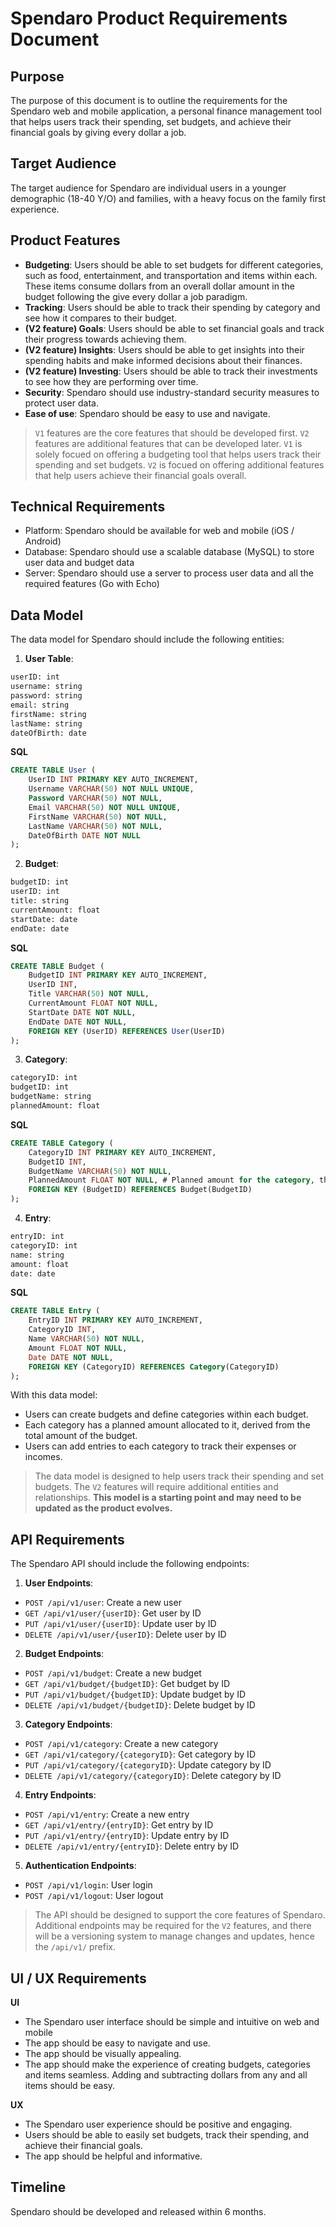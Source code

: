 # Spendaro Product Requirements Document

## Purpose

The purpose of this document is to outline the requirements for the Spendaro web and mobile application, a personal finance management tool that helps users track their spending, set budgets, and achieve their financial goals by giving every dollar a job.

## Target Audience

The target audience for Spendaro are individual users in a younger demographic (18-40 Y/O) and families, with a heavy focus on the family first experience.

## Product Features

- **Budgeting**: Users should be able to set budgets for different categories, such as food, entertainment, and transportation and items within each. These items consume dollars from an overall dollar amount in the budget following the give every dollar a job paradigm.
- **Tracking**: Users should be able to track their spending by category and see how it compares to their budget.
- **(V2 feature) Goals**: Users should be able to set financial goals and track their progress towards achieving them.
- **(V2 feature) Insights**: Users should be able to get insights into their spending habits and make informed decisions about their finances.
- **(V2 feature) Investing**: Users should be able to track their investments to see how they are performing over time.
- **Security**: Spendaro should use industry-standard security measures to protect user data.
- **Ease of use**: Spendaro should be easy to use and navigate.

> `V1` features are the core features that should be developed first. `V2` features are additional features that can be developed later. `V1` is solely focued on offering a budgeting tool that helps users track their spending and set budgets. `V2` is focued on offering additional features that help users achieve their financial goals overall.

## Technical Requirements

- Platform: Spendaro should be available for web and mobile (iOS / Android)
- Database: Spendaro should use a scalable database (MySQL) to store user data and budget data
- Server: Spendaro should use a server to process user data and all the required features (Go with Echo)

## Data Model

The data model for Spendaro should include the following entities:

1. **User Table**:

```bash
userID: int
username: string
password: string
email: string
firstName: string
lastName: string
dateOfBirth: date
```

**SQL**

```sql
CREATE TABLE User (
    UserID INT PRIMARY KEY AUTO_INCREMENT,
    Username VARCHAR(50) NOT NULL UNIQUE,
    Password VARCHAR(50) NOT NULL,
    Email VARCHAR(50) NOT NULL UNIQUE,
    FirstName VARCHAR(50) NOT NULL,
    LastName VARCHAR(50) NOT NULL,
    DateOfBirth DATE NOT NULL
);
```

2. **Budget**:

```bash
budgetID: int
userID: int
title: string
currentAmount: float
startDate: date
endDate: date
```

**SQL**

```sql
CREATE TABLE Budget (
    BudgetID INT PRIMARY KEY AUTO_INCREMENT,
    UserID INT,
    Title VARCHAR(50) NOT NULL,
    CurrentAmount FLOAT NOT NULL,
    StartDate DATE NOT NULL,
    EndDate DATE NOT NULL,
    FOREIGN KEY (UserID) REFERENCES User(UserID)
);
```

3. **Category**:

```bash
categoryID: int
budgetID: int
budgetName: string
plannedAmount: float
```

**SQL**

```sql
CREATE TABLE Category (
    CategoryID INT PRIMARY KEY AUTO_INCREMENT,
    BudgetID INT,
    BudgetName VARCHAR(50) NOT NULL,
    PlannedAmount FLOAT NOT NULL, # Planned amount for the category, this is a unique feature that Spendaro offers to help better correlate the budget to the actual spending.
    FOREIGN KEY (BudgetID) REFERENCES Budget(BudgetID)
);
```

4. **Entry**:

```bash
entryID: int
categoryID: int
name: string
amount: float
date: date
```

**SQL**

```sql
CREATE TABLE Entry (
    EntryID INT PRIMARY KEY AUTO_INCREMENT,
    CategoryID INT,
    Name VARCHAR(50) NOT NULL,
    Amount FLOAT NOT NULL,
    Date DATE NOT NULL,
    FOREIGN KEY (CategoryID) REFERENCES Category(CategoryID)
);
```

With this data model:

- Users can create budgets and define categories within each budget.
- Each category has a planned amount allocated to it, derived from the total amount of the budget.
- Users can add entries to each category to track their expenses or incomes.

> The data model is designed to help users track their spending and set budgets. The `V2` features will require additional entities and relationships. **This model is a starting point and may need to be updated as the product evolves.**

## API Requirements

The Spendaro API should include the following endpoints:

1. **User Endpoints**:

- `POST /api/v1/user`: Create a new user
- `GET /api/v1/user/{userID}`: Get user by ID
- `PUT /api/v1/user/{userID}`: Update user by ID
- `DELETE /api/v1/user/{userID}`: Delete user by ID

2. **Budget Endpoints**:

- `POST /api/v1/budget`: Create a new budget
- `GET /api/v1/budget/{budgetID}`: Get budget by ID
- `PUT /api/v1/budget/{budgetID}`: Update budget by ID
- `DELETE /api/v1/budget/{budgetID}`: Delete budget by ID

3. **Category Endpoints**:

- `POST /api/v1/category`: Create a new category
- `GET /api/v1/category/{categoryID}`: Get category by ID
- `PUT /api/v1/category/{categoryID}`: Update category by ID
- `DELETE /api/v1/category/{categoryID}`: Delete category by ID

4. **Entry Endpoints**:

- `POST /api/v1/entry`: Create a new entry
- `GET /api/v1/entry/{entryID}`: Get entry by ID
- `PUT /api/v1/entry/{entryID}`: Update entry by ID
- `DELETE /api/v1/entry/{entryID}`: Delete entry by ID

5. **Authentication Endpoints**:

- `POST /api/v1/login`: User login
- `POST /api/v1/logout`: User logout

> The API should be designed to support the core features of Spendaro. Additional endpoints may be required for the `V2` features, and there will be a versioning system to manage changes and updates, hence the `/api/v1/` prefix.

## UI / UX Requirements

**UI**

- The Spendaro user interface should be simple and intuitive on web and mobile
- The app should be easy to navigate and use.
- The app should be visually appealing.
- The app should make the experience of creating budgets, categories and items seamless. Adding and subtracting dollars from any and all items should be easy.

**UX**

- The Spendaro user experience should be positive and engaging.
- Users should be able to easily set budgets, track their spending, and achieve their financial goals.
- The app should be helpful and informative.

## Timeline

Spendaro should be developed and released within 6 months.
